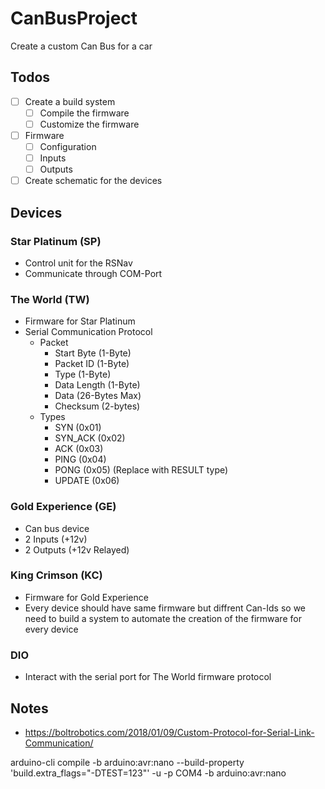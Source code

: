 # CanBusProject

Create a custom Can Bus for a car

## Todos
- [ ] Create a build system
  - [ ] Compile the firmware
  - [ ] Customize the firmware 
- [ ] Firmware
  - [ ] Configuration 
  - [ ] Inputs 
  - [ ] Outputs
- [ ] Create schematic for the devices

## Devices

### Star Platinum (SP)
- Control unit for the RSNav 
- Communicate through COM-Port 

### The World (TW)
- Firmware for Star Platinum
- Serial Communication Protocol
    - Packet
      - Start Byte (1-Byte)
      - Packet ID (1-Byte)
      - Type (1-Byte)
      - Data Length (1-Byte)
      - Data (26-Bytes Max)
      - Checksum (2-bytes)
    - Types
      - SYN (0x01)
      - SYN_ACK (0x02)
      - ACK (0x03)
      - PING (0x04)
      - PONG (0x05) (Replace with RESULT type)
      - UPDATE (0x06)


### Gold Experience (GE) 
- Can bus device
- 2 Inputs (+12v)
- 2 Outputs (+12v Relayed)

### King Crimson (KC)
- Firmware for Gold Experience
- Every device should have same firmware but diffrent Can-Ids so we need to build a system to automate the creation of the firmware for every device

### DIO 
- Interact with the serial port for The World firmware protocol 

## Notes
- https://boltrobotics.com/2018/01/09/Custom-Protocol-for-Serial-Link-Communication/

arduino-cli compile -b arduino:avr:nano --build-property 'build.extra_flags="-DTEST=123"' -u -p COM4 -b arduino:avr:nano